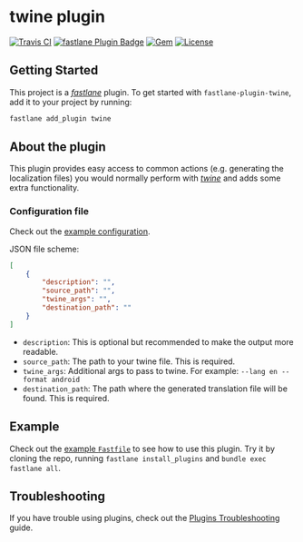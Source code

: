 # twine plugin

[![Travis CI](https://img.shields.io/travis/jonasrottmann/fastlane-plugin-twine.svg?style=flat)](https://travis-ci.org/jonasrottmann/fastlane-plugin-twine)
[![fastlane Plugin Badge](https://rawcdn.githack.com/fastlane/fastlane/master/fastlane/assets/plugin-badge.svg)](https://rubygems.org/gems/fastlane-plugin-twine)
[![Gem](https://img.shields.io/gem/v/fastlane-plugin-twine.svg?style=flat)](http://rubygems.org/gems/fastlane-plugin-twine)
[![License](https://img.shields.io/github/license/jonasrottmann/fastlane-plugin-twine.svg)](https://github.com/jonasrottmann/fastlane-plugin-twine/blob/master/LICENSE)


## Getting Started

This project is a [_fastlane_](https://github.com/fastlane/fastlane) plugin. To get started with `fastlane-plugin-twine`, add it to your project by running:

```bash
fastlane add_plugin twine
```

## About the plugin

This plugin provides easy access to common actions (e.g. generating the localization files) you would normally perform with [_twine_](https://github.com/scelis/twine) and adds some extra functionality.

### Configuration file

Check out the [example configuration](fastlane/example_config.json).

JSON file scheme:

```json
[
    {
        "description": "",
        "source_path": "",
        "twine_args": "",
        "destination_path": ""
    }
]
```

* `description`: This is optional but recommended to make the output more readable.
* `source_path`: The path to your twine file. This is required.
* `twine_args`: Additional args to pass to twine. For example: `--lang en --format android`
* `destination_path`: The path where the generated translation file will be found. This is required.


## Example

Check out the [example `Fastfile`](fastlane/Fastfile) to see how to use this plugin. Try it by cloning the repo, running `fastlane install_plugins` and `bundle exec fastlane all`.

## Troubleshooting

If you have trouble using plugins, check out the [Plugins Troubleshooting](https://docs.fastlane.tools/plugins/plugins-troubleshooting/) guide.
